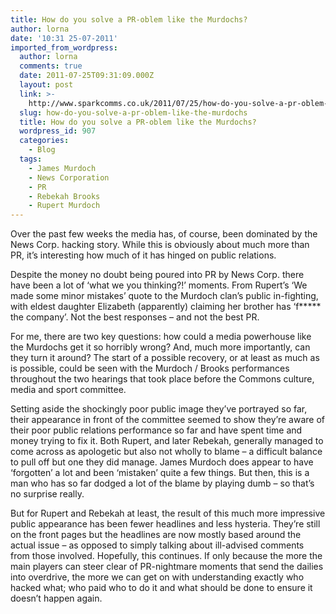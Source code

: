 ```yaml
---
title: How do you solve a PR-oblem like the Murdochs?
author: lorna
date: '10:31 25-07-2011'
imported_from_wordpress:
  author: lorna
  comments: true
  date: 2011-07-25T09:31:09.000Z
  layout: post
  link: >-
    http://www.sparkcomms.co.uk/2011/07/25/how-do-you-solve-a-pr-oblem-like-the-murdochs/
  slug: how-do-you-solve-a-pr-oblem-like-the-murdochs
  title: How do you solve a PR-oblem like the Murdochs?
  wordpress_id: 907
  categories:
    - Blog
  tags:
    - James Murdoch
    - News Corporation
    - PR
    - Rebekah Brooks
    - Rupert Murdoch
---
```


Over the past few weeks the media has, of course, been dominated by the News Corp. hacking story. While this is obviously about much more than PR, it’s interesting how much of it has hinged on public relations.

Despite the money no doubt being poured into PR by News Corp. there have been a lot of ‘what we you thinking?!’ moments. From Rupert’s ‘We made some minor mistakes’ quote to the Murdoch clan’s public in-fighting, with eldest daughter Elizabeth (apparently) claiming her brother has ‘f***** the company’. Not the best responses – and not the best PR.

For me, there are two key questions: how could a media powerhouse like the Murdochs get it so horribly wrong? And, much more importantly, can they turn it around? The start of a possible recovery, or at least as much as is possible, could be seen with the Murdoch / Brooks performances throughout the two hearings that took place before the Commons culture, media and sport committee.

Setting aside the shockingly poor public image they’ve portrayed so far, their appearance in front of the committee seemed to show they’re aware of their poor public relations performance so far and have spent time and money trying to fix it. Both Rupert, and later Rebekah, generally managed to come across as apologetic but also not wholly to blame – a difficult balance to pull off but one they did manage. James Murdoch does appear to have ‘forgotten’ a lot and been ‘mistaken’ quite a few things. But then, this is a man who has so far dodged a lot of the blame by playing dumb – so that’s no surprise really.

But for Rupert and Rebekah at least, the result of this much more impressive public appearance has been fewer headlines and less hysteria. They’re still on the front pages but the headlines are now mostly based around the actual issue – as opposed to simply talking about ill-advised comments from those involved. Hopefully, this continues. If only because the more the main players can steer clear of PR-nightmare moments that send the dailies into overdrive, the more we can get on with understanding exactly who hacked what; who paid who to do it and what should be done to ensure it doesn’t happen again.
